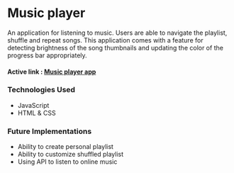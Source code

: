 # Music player

An application for listening to music. Users are able to navigate the playlist, shuffle and repeat songs. This application comes with a feature for detecting brightness of the song thumbnails and updating the color of the progress bar appropriately.

#### Active link : [Music player app](https://regal-cocada-4faf25.netlify.app/)

### Technologies Used

- JavaScript
- HTML & CSS

### Future Implementations

- Ability to create personal playlist
- Ability to customize shuffled playlist
- Using API to listen to online music
